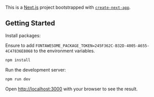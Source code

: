 This is a [Next.js](https://nextjs.org/) project bootstrapped with [`create-next-app`](https://github.com/vercel/next.js/tree/canary/packages/create-next-app).

## Getting Started

Install packages:

Ensure to add `FONTAWESOME_PACKAGE_TOKEN=245F362C-B32D-4005-A655-4C47836E8068` to the environment variables.

```bash
npm install
```

Run the development server:

```bash
npm run dev
```

Open [http://localhost:3000](http://localhost:3000) with your browser to see the result.
